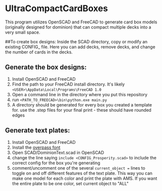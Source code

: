 # UltraCompactCardBoxes
This program utilizes OpenSCAD and FreeCAD to generate card box models (originally designed for dominion) that can compact multiple decks into a very small space. 

##To create box designs:
Inside the SCAD directory, copy or modify an existing CONFIG_ file. Here you can add decks, remove decks, and change the number of cards in the decks.

## Generate the box designs: 
1. Install OpenSCAD and FreeCAD
2. Find the path to your FreeCAD install directory. It's likely `<USER>\AppData\Local\Programs\FreeCAD 1.0`
3. Open a command line in the directory where you put this repository
4. run `<PATH_TO_FREECAD>\bin\python.exe main.py`
5. A directory should be generated for every box you created a template for. use the .step files for your final print - these should have rounded edges

## Generate text plates:
1. Install OpenSCAD and FreeCAD
2. Install the [overpass font](https://fonts.google.com/specimen/Overpass)
3. Open SCAD/DominionText.scad in OpenSCAD
4. change the line saying `include <CONFIG_Prosperity.scad>` to include the correct config for the box you're generating
5. comment/uncomment one of the several `current_object =` lines to toggle on and off different features of the text plate. This way you can make one model for each color and print the plate with AMS. If you want the entire plate to be one color, set current object to "ALL"
